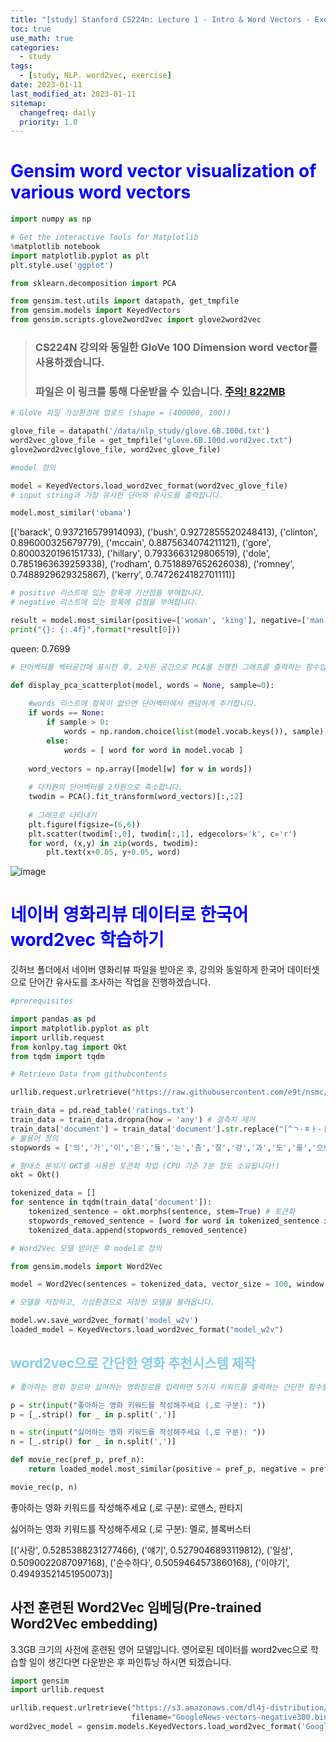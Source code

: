 ```yaml
---
title: "[study] Stanford CS224n: Lecture 1 - Intro & Word Vectors - Exercise"
toc: true
use_math: true
categories:
  - study
tags:
  - [study, NLP. word2vec, exercise]
date: 2023-01-11
last_modified_at: 2023-01-11
sitemap:
  changefreq: daily
  priority: 1.0
---
```


# <span style = "color : blue"> Gensim word vector visualization of various word vectors </span>

```python
import numpy as np

# Get the interactive Tools for Matplotlib
%matplotlib notebook
import matplotlib.pyplot as plt
plt.style.use('ggplot')

from sklearn.decomposition import PCA

from gensim.test.utils import datapath, get_tmpfile
from gensim.models import KeyedVectors
from gensim.scripts.glove2word2vec import glove2word2vec
```

> ### CS224N 강의와 동일한 GloVe 100 Dimension word vector를 사용하겠습니다. <br>
> ### 파일은 이 링크를 통해 다운받을 수 있습니다. [주의! 822MB](https://nlp.stanford.edu/data/glove.6B.zip)

```python
# GloVe 파일 가상환경에 업로드 (shape = (400000, 100))

glove_file = datapath('/data/nlp_study/glove.6B.100d.txt')
word2vec_glove_file = get_tmpfile("glove.6B.100d.word2vec.txt")
glove2word2vec(glove_file, word2vec_glove_file)
```

```python
#model 정의

model = KeyedVectors.load_word2vec_format(word2vec_glove_file)
# input string과 가장 유사한 단어와 유사도를 출력합니다.

model.most_similar('obama')
```

[('barack', 0.937216579914093),
 ('bush', 0.9272855520248413),
 ('clinton', 0.896000325679779),
 ('mccain', 0.8875634074211121),
 ('gore', 0.8000320196151733),
 ('hillary', 0.7933663129806519),
 ('dole', 0.7851963639259338),
 ('rodham', 0.7518897652626038),
 ('romney', 0.7488929629325867),
 ('kerry', 0.7472624182701111)]
 
 ```python
# positive 리스트에 있는 항목에 가산점을 부여합니다.
# negative 리스트에 있는 항목에 감점을 부여합니다.

result = model.most_similar(positive=['woman', 'king'], negative=['man'])
print("{}: {:.4f}".format(*result[0]))
```
queen: 0.7699

```python
# 단어벡터를 벡터공간에 표시한 후, 2차원 공간으로 PCA를 진행한 그래프를 출력하는 함수입니다.

def display_pca_scatterplot(model, words = None, sample=0):
    
    #words 리스트에 항목이 없으면 단어벡터에서 랜덤하게 추가합니다.
    if words == None:
        if sample > 0:
            words = np.random.choice(list(model.vocab.keys()), sample)
        else:
            words = [ word for word in model.vocab ]
        
    word_vectors = np.array([model[w] for w in words])
    
    # 다차원의 단어벡터를 2차원으로 축소합니다.
    twodim = PCA().fit_transform(word_vectors)[:,:2]
    
    # 그래프로 나타내기
    plt.figure(figsize=(6,6))
    plt.scatter(twodim[:,0], twodim[:,1], edgecolors='k', c='r')
    for word, (x,y) in zip(words, twodim):
        plt.text(x+0.05, y+0.05, word)
```

![image](https://user-images.githubusercontent.com/121621858/211794868-438717f9-e592-4a52-b810-1c3c0affb198.png)

# <span style = "color : blue"> 네이버 영화리뷰 데이터로 한국어 word2vec 학습하기 </span>

깃허브 폴더에서 네이버 영화리뷰 파일을 받아온 후, 강의와 동일하게 한국어 데이터셋으로 단어간 유사도를 조사하는 작업을 진행하겠습니다.

```python
#prerequisites

import pandas as pd
import matplotlib.pyplot as plt
import urllib.request
from konlpy.tag import Okt
from tqdm import tqdm

# Retrieve Data from githubcontents

urllib.request.urlretrieve("https://raw.githubusercontent.com/e9t/nsmc/master/ratings.txt", filename="ratings.txt")

train_data = pd.read_table('ratings.txt')
train_data = train_data.dropna(how = 'any') # 결측치 제거
train_data['document'] = train_data['document'].str.replace("[^ㄱ-ㅎㅏ-ㅣ가-힣 ]","") # 한글이 아닌 단어들을 정규 표현식을 통해 제거합니다.
# 불용어 정의
stopwords = ['의','가','이','은','들','는','좀','잘','걍','과','도','를','으로','자','에','와','한','하다']

# 형태소 분석기 OKT를 사용한 토큰화 작업 (CPU 기준 7분 정도 소요됩니다!)
okt = Okt()

tokenized_data = []
for sentence in tqdm(train_data['document']):
    tokenized_sentence = okt.morphs(sentence, stem=True) # 토큰화
    stopwords_removed_sentence = [word for word in tokenized_sentence if not word in stopwords] # 불용어 제거
    tokenized_data.append(stopwords_removed_sentence)
```

```python
# Word2Vec 모델 받아온 후 model로 정의

from gensim.models import Word2Vec

model = Word2Vec(sentences = tokenized_data, vector_size = 100, window = 5, min_count = 5, workers = 4, sg = 0)

# 모델을 저장하고, 가상환경으로 저장한 모델을 불러옵니다.

model.wv.save_word2vec_format('model_w2v')
loaded_model = KeyedVectors.load_word2vec_format("model_w2v")
```

## <span style = "color : skyblue"> word2vec으로 간단한 영화 추천시스템 제작 </span>

```python
# 좋아하는 영화 장르와 싫어하는 영화장르를 입력하면 5가지 키워드를 출력하는 간단한 함수를 만들어보았습니다.

p = str(input("좋아하는 영화 키워드를 작성해주세요 (,로 구분): "))
p = [_.strip() for _ in p.split(',')]

n = str(input("싫어하는 영화 키워드를 작성해주세요 (,로 구분): "))
n = [_.strip() for _ in n.split(',')]

def movie_rec(pref_p, pref_n):
    return loaded_model.most_similar(positive = pref_p, negative = pref_n, topn = 5)

movie_rec(p, n)
```

좋아하는 영화 키워드를 작성해주세요 (,로 구분): 로맨스, 판타지

싫어하는 영화 키워드를 작성해주세요 (,로 구분): 멜로, 블록버스터

[('사랑', 0.5285388231277466),
 ('얘기', 0.5279046893119812),
 ('일상', 0.5090022087097168),
 ('순수하다', 0.5059464573860168),
 ('이야기', 0.49493521451950073)]
 
 ## 사전 훈련된 Word2Vec 임베딩(Pre-trained Word2Vec embedding)

3.3GB 크기의 사전에 훈련된 영어 모델입니다. 영어로된 데이터를 word2vec으로 학습할 일이 생긴다면 다운받은 후 파인튜닝 하시면 되겠습니다.

```python
import gensim
import urllib.request

urllib.request.urlretrieve("https://s3.amazonaws.com/dl4j-distribution/GoogleNews-vectors-negative300.bin.gz", \
                           filename="GoogleNews-vectors-negative300.bin.gz")
word2vec_model = gensim.models.KeyedVectors.load_word2vec_format('GoogleNews-vectors-negative300.bin.gz', binary=True)
```

